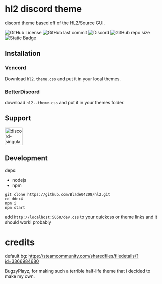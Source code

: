 
# hl2 discord theme
discord theme based off of the HL2/Source GUI.

![GitHub License](https://img.shields.io/github/license/blade04208/ddex4?style=flat-square)
 ![GitHub last commit](https://img.shields.io/github/last-commit/blade04208/ddex4?style=flat-square) ![Discord](https://img.shields.io/discord/1334998273437597767?style=flat-square&label=Discord) ![GitHub repo size](https://img.shields.io/github/repo-size/blade04208/ddex4?style=flat-square) ![Static Badge](https://img.shields.io/badge/skill-issue-red?style=flat-square)


## Installation

### Vencord

Download `hl2.theme.css` and put it in your local themes.

   
### BetterDiscord

download `hl2..theme.css` and put it in your themes folder.

## Support
<a href="https://discord.gg/KEcCnVuTV7"><img alt="discord-singular" height="56" src="https://cdn.jsdelivr.net/npm/@intergrav/devins-badges@3/assets/cozy/social/discord-singular_vector.svg"></a>

    

## Development
deps: 
- nodejs
- npm
```
git clone https://github.com/Blade04208/hl2.git
cd ddex4
npm i
npm start
```
add `http://localhost:5050/dev.css` to your quickcss or theme links and it should work! probably

# credits
default bg: https://steamcommunity.com/sharedfiles/filedetails/?id=3366984680

BugzyPlayz, for making such a terrible half-life theme that i decided to make my own.